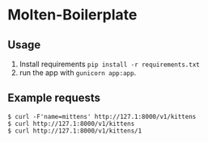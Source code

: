 # Molten-Boilerplate

## Usage

1. Install requirements `pip install -r requirements.txt`
2. run the app with `gunicorn app:app`.

## Example requests

    $ curl -F'name=mittens' http://127.1:8000/v1/kittens
    $ curl http://127.1:8000/v1/kittens
    $ curl http://127.1:8000/v1/kittens/1
